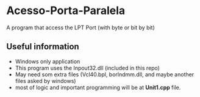 # Acesso-Porta-Paralela
A program that access the LPT Port (with byte or bit by bit)

## Useful information
- Windows only application
- This program uses the Inpout32.dll (included in this repo)
- May need som extra files (Vcl40.bpl, borlndmm.dll, and maybe another files asked by windows)
- most of logic and important programming will be at **Unit1.cpp** file.
